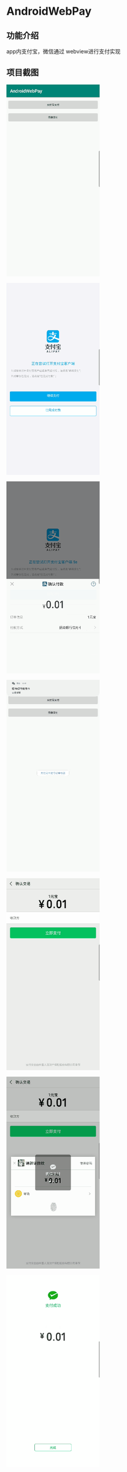 # AndroidWebPay

## 功能介绍

app内支付宝，微信通过 webview进行支付实现

## 项目截图

![](\png\0.png)

![1](\png\1.png)

![2](\png\2.png)

![3](\png\3.png)

![4](\png\4.png)

![5](\png\5.png)

![6](\png\6.png)